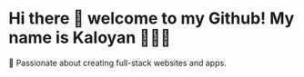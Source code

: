 # Hi there 👋 welcome to my Github! My name is Kaloyan 🙋🏻‍♂️

🚀 Passionate about creating full-stack websites and apps.


